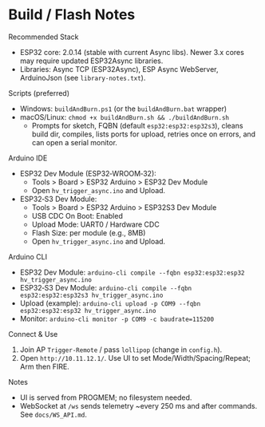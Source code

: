 ﻿# Build / Flash Notes

Recommended Stack
- ESP32 core: 2.0.14 (stable with current Async libs). Newer 3.x cores may require updated ESP32Async libraries.
- Libraries: Async TCP (ESP32Async), ESP Async WebServer, ArduinoJson (see `library-notes.txt`).

Scripts (preferred)
- Windows: `buildAndBurn.ps1` (or the `buildAndBurn.bat` wrapper)
- macOS/Linux: `chmod +x buildAndBurn.sh && ./buildAndBurn.sh`
  - Prompts for sketch, FQBN (default `esp32:esp32:esp32s3`), cleans build dir, compiles, lists ports for upload, retries once on errors, and can open a serial monitor.

Arduino IDE
- ESP32 Dev Module (ESP32‑WROOM‑32):
  - Tools > Board > ESP32 Arduino > ESP32 Dev Module
  - Open `hv_trigger_async.ino` and Upload.
- ESP32‑S3 Dev Module:
  - Tools > Board > ESP32 Arduino > ESP32S3 Dev Module
  - USB CDC On Boot: Enabled
  - Upload Mode: UART0 / Hardware CDC
  - Flash Size: per module (e.g., 8MB)
  - Open `hv_trigger_async.ino` and Upload.

Arduino CLI
- ESP32 Dev Module: `arduino-cli compile --fqbn esp32:esp32:esp32 hv_trigger_async.ino`
- ESP32‑S3 Dev Module: `arduino-cli compile --fqbn esp32:esp32:esp32s3 hv_trigger_async.ino`
- Upload (example): `arduino-cli upload -p COM9 --fqbn esp32:esp32:esp32 hv_trigger_async.ino`
- Monitor: `arduino-cli monitor -p COM9 -c baudrate=115200`

Connect & Use
1. Join AP `Trigger-Remote` / pass `lollipop` (change in `config.h`).
2. Open `http://10.11.12.1/`. Use UI to set Mode/Width/Spacing/Repeat; Arm then FIRE.

Notes
- UI is served from PROGMEM; no filesystem needed.
- WebSocket at `/ws` sends telemetry ~every 250 ms and after commands. See `docs/WS_API.md`.
